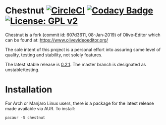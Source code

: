# Chestnut [![CircleCI](https://circleci.com/gh/jonno85uk/chestnut.svg?style=svg)](https://circleci.com/gh/jonno85uk/chestnut) [![Codacy Badge](https://api.codacy.com/project/badge/Grade/3de29df7f7a843d689d69a60bf2ab1ff)](https://www.codacy.com/manual/jonno85uk/chestnut?utm_source=github.com&amp;utm_medium=referral&amp;utm_content=jonno85uk/chestnut&amp;utm_campaign=Badge_Grade)[![License: GPL v2](https://img.shields.io/badge/License-GPL%20v2-blue.svg)](https://www.gnu.org/licenses/old-licenses/gpl-2.0.en.html)

Chestnut is a fork (commit id: 607d3611, 08-Jan-2019) of Olive-Editor which can be found at: https://www.olivevideoeditor.org/

The sole intent of this project is a personal effort into assuring some level of quality, testing and stability, not solely features.

The latest stable release is [0.2.1](https://github.com/jonno85uk/chestnut/releases/tag/v0.2.1). The master branch is designated as unstable/testing.

# Installation
For Arch or Manjaro Linux users, there is a package for the latest release made available via AUR. 
To install:
<pre><code>pacaur -S chestnut</code></pre>
